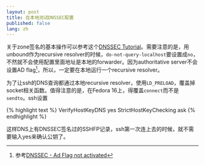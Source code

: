 ```yaml
---
layout: post
title: 在本地测试DNSSEC配置
published: false
lang: zh
---
```



关于zone签名的基本操作可以参考这个[DNSSEC Tutorial](http://meetings.apnic.net/29/program/tutorials/dnssec)。需要注意的是，用unbound作为recursive resolver的时候，`do-not-query-localhost`要设置成`no`，不然就不会使用配置里面地址是本地的forwarder。因为authoritative server不会设置AD flag[^dnssec-ad-flag]，所以，一定要在本地运行一个recursive resolver。


为了让ssh的DNS查询都通过本地recursive resolver，使用`LD_PRELOAD`，覆盖掉socket相关函数。值得注意的是，在Fedora 16上，得覆盖`connect`而不是`sendto`。ssh设置

{% highlight text %}
VerifyHostKeyDNS yes
StrictHostKeyChecking ask
{% endhighlight %}

这样DNS上有DNSSEC签名过的SSHFP记录，ssh第一次连上去的时候，就不需要输入yes来确认公钥了。

[^dnssec-ad-flag]: 参考[DNSSEC - Ad Flag not activated](http://serverfault.com/questions/179463/dnssec-ad-flag-not-activated)


